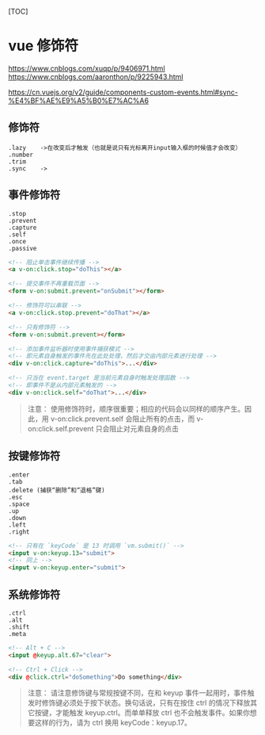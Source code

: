 [TOC]
# vue 修饰符
https://www.cnblogs.com/xuqp/p/9406971.html
https://www.cnblogs.com/aaronthon/p/9225943.html

https://cn.vuejs.org/v2/guide/components-custom-events.html#sync-%E4%BF%AE%E9%A5%B0%E7%AC%A6

## 修饰符
```
.lazy    ->在改变后才触发（也就是说只有光标离开input输入框的时候值才会改变）
.number
.trim
.sync    ->
```

## 事件修饰符
```
.stop
.prevent
.capture
.self
.once
.passive
```
```html
<!-- 阻止单击事件继续传播 -->
<a v-on:click.stop="doThis"></a>

<!-- 提交事件不再重载页面 -->
<form v-on:submit.prevent="onSubmit"></form>

<!-- 修饰符可以串联 -->
<a v-on:click.stop.prevent="doThat"></a>

<!-- 只有修饰符 -->
<form v-on:submit.prevent></form>

<!-- 添加事件监听器时使用事件捕获模式 -->
<!-- 即元素自身触发的事件先在此处处理，然后才交由内部元素进行处理 -->
<div v-on:click.capture="doThis">...</div>

<!-- 只当在 event.target 是当前元素自身时触发处理函数 -->
<!-- 即事件不是从内部元素触发的 -->
<div v-on:click.self="doThat">...</div>
```
>注意：
使用修饰符时，顺序很重要；相应的代码会以同样的顺序产生。因此，用 v-on:click.prevent.self 会阻止所有的点击，而 v-on:click.self.prevent 只会阻止对元素自身的点击

## 按键修饰符
```
.enter
.tab
.delete (捕获“删除”和“退格”键)
.esc
.space
.up
.down
.left
.right
```
```html
<!-- 只有在 `keyCode` 是 13 时调用 `vm.submit()` -->
<input v-on:keyup.13="submit">
<!-- 同上 -->
<input v-on:keyup.enter="submit">
```
## 系统修饰符
```
.ctrl
.alt
.shift
.meta
```
```html
<!-- Alt + C -->
<input @keyup.alt.67="clear">

<!-- Ctrl + Click -->
<div @click.ctrl="doSomething">Do something</div>
```
>注意：
请注意修饰键与常规按键不同，在和 keyup 事件一起用时，事件触发时修饰键必须处于按下状态。换句话说，只有在按住 ctrl 的情况下释放其它按键，才能触发 keyup.ctrl。而单单释放 ctrl 也不会触发事件。如果你想要这样的行为，请为 ctrl 换用 keyCode：keyup.17。
